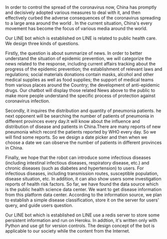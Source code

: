 In order to control the spread of the coronavirus now, China has promptly and decisively adopted various measures to deal with it, and then effectively curbed the adverse consequences of the coronavirus spreading to a large area around the world . In the current situation, China's every movement has become the focus of various media around the world.

Our LINE bot which is established on LINE is related to public health care. We design three kinds of questions.

Firstly, the question is about summarize of news. In order to better understand the situation of epidemic prevention, we will categorize the news related to the response, including current affairs tracking about the progress of the epidemic prevention; the establishment of relevant laws and regulations; social materials donations contain masks, alcohol and other medical supplies as well as food supplies; the support of medical teams from various places around the Country; the development of anti-epidemic drugs. Our chatbot will display those related News above to the public to make more people understand the specific process of protection against coronavirus infection.

Secondly, it inquires the distribution and quantity of pneumonia patients. he next opponent will be searching the number of patients of pneumonia in different provinces every day.It will know about the influence and distribution of disease and patients in China.There are many reports of new pneumonia which record the patients reported by WHO every day. So we will find some reports. So we design a date picker and then when we choose a date we can observe the number of patients in different provinces in China.

Finally, we hope that the robot can introduce some infectious diseases (including intestinal infectious diseases, respiratory disease, etc.) and chronic diseases (such as diabetes and hypertension) to users. For infectious diseases, including transmission routes, susceptible population, disease situation, etc. In addition, it can also show users some investigation reports of health risk factors. So far, we have found the data source which is the public health science data center. We want to get disease information from this platform data center. According to the information source, we plan to establish a simple disease classification, store it on the server for users' query, and guide users question.

Our LINE bot which is established on LINE use a redis server to store some persistent information and run on Heroku. In addtion, it's written only with Python and use git for version controls. The design concept of the bot is applicable to our society while the content from the Internet. 

